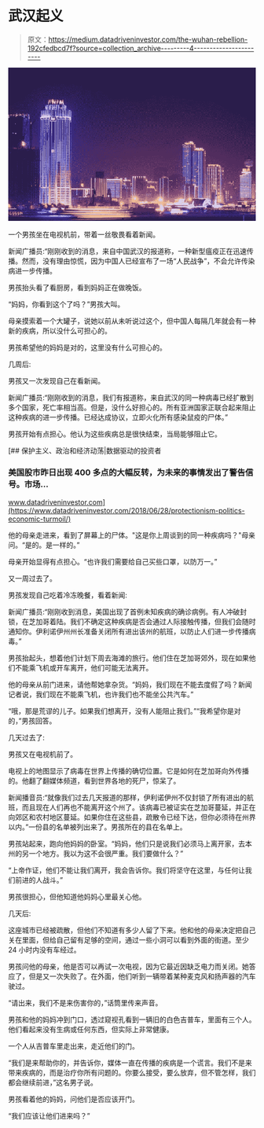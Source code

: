 # 武汉起义

> 原文：<https://medium.datadriveninvestor.com/the-wuhan-rebellion-192cfedbcd7f?source=collection_archive---------4----------------------->

![](img/09cf387a6f128b0305440d2b31ef39be.png)

一个男孩坐在电视机前，带着一丝敬畏看着新闻。

新闻广播员:“刚刚收到的消息，来自中国武汉的报道称，一种新型瘟疫正在迅速传播。然而，没有理由惊慌，因为中国人已经宣布了一场“人民战争”，不会允许传染病进一步传播。

男孩抬头看了看厨房，看到妈妈正在做晚饭。

“妈妈，你看到这个了吗？”男孩大叫。

母亲摸索着一个大罐子，说她以前从未听说过这个，但中国人每隔几年就会有一种新的疾病，所以没什么可担心的。

男孩希望他的妈妈是对的，这里没有什么可担心的。

几周后:

男孩又一次发现自己在看新闻。

新闻广播员:“刚刚收到的消息，我们有报道称，来自武汉的同一种病毒已经扩散到多个国家，死亡率相当高。但是，没什么好担心的。所有亚洲国家正联合起来阻止这种疾病的进一步传播。已经达成协议，立即火化所有感染鼠疫的尸体。”

男孩开始有点担心。他认为这些疾病总是很快结束，当局能够阻止它。

[](https://www.datadriveninvestor.com/2018/06/28/protectionism-politics-economic-turmoil/) [## 保护主义、政治和经济动荡|数据驱动的投资者

### 美国股市昨日出现 400 多点的大幅反转，为未来的事情发出了警告信号。市场…

www.datadriveninvestor.com](https://www.datadriveninvestor.com/2018/06/28/protectionism-politics-economic-turmoil/) 

他的母亲走进来，看到了屏幕上的尸体。"这是你上周谈到的同一种疾病吗？"母亲问。“是的。是一样的。”

母亲开始显得有点担心。“也许我们需要给自己买些口罩，以防万一。”

又一周过去了。

男孩发现自己吃着冷冻晚餐，看着新闻:

新闻广播员:“刚刚收到消息，美国出现了首例未知疾病的确诊病例。有人冲破封锁，在芝加哥着陆。我们不确定这种疾病是否会通过人际接触传播，但我们会随时通知你。伊利诺伊州州长准备关闭所有进出该州的航班，以防止人们进一步传播病毒。”

男孩抬起头，想着他们计划下周去海滩的旅行。他们住在芝加哥郊外，现在如果他们不能乘飞机或开车离开，他们可能无法离开。

他的母亲从前门进来，请他帮她拿杂货。“妈妈，我们现在不能去度假了吗？新闻记者说，我们现在不能乘飞机，也许我们也不能坐公共汽车。”

“哦，那是荒谬的儿子。如果我们想离开，没有人能阻止我们。”“我希望你是对的，”男孩回答。

几天过去了:

男孩又在电视机前了。

电视上的地图显示了病毒在世界上传播的确切位置。它是如何在芝加哥向外传播的。他翻了翻媒体频道，看到世界各地的死尸，惊呆了。

新闻播音员:“就像我们过去几天报道的那样，伊利诺伊州不仅封锁了所有进出的航班，而且现在人们再也不能离开这个州了。该病毒已被证实在芝加哥蔓延，并正在向郊区和农村地区蔓延。如果你住在这些县，疏散令已经下达，但你必须待在州界以内。”一份县的名单被列出来了。男孩所在的县在名单上。

男孩站起来，跑向他妈妈的卧室。“妈妈，他们只是说我们必须马上离开家，去本州的另一个地方。我以为这不会很严重。我们要做什么？”

“上帝作证，他们不能让我们离开，我会告诉你。我们将坚守在这里，与任何让我们前进的人战斗。”

男孩很担心，但他知道他妈妈心里最关心他。

几天后:

这座城市已经被疏散，但他们不知道有多少人留了下来。他和他的母亲决定把自己关在里面，但给自己留有足够的空间，通过一些小洞可以看到外面的街道。至少 24 小时内没有车经过。

男孩问他的母亲，他是否可以再试一次电视，因为它最近因缺乏电力而关闭。她答应了，但是又一次失败了。在外面，他们听到一辆带着某种麦克风和扬声器的汽车驶过。

“请出来，我们不是来伤害你的，”话筒里传来声音。

男孩和他的妈妈冲到门口，透过窥视孔看到一辆旧的白色吉普车，里面有三个人。他们看起来没有生病或任何东西，但实际上非常健康。

一个人从吉普车里走出来，走近他们的门。

“我们是来帮助你的，并告诉你，媒体一直在传播的疾病是一个谎言。我们不是来带来疾病的，而是治疗你所有问题的。你要么接受，要么放弃，但不管怎样，我们都会继续前进，”这名男子说。

男孩看着他的妈妈，问他们是否应该开门。

“我们应该让他们进来吗？”